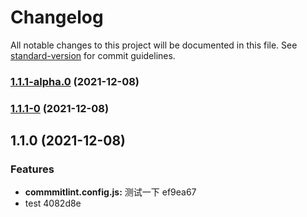 # Changelog

All notable changes to this project will be documented in this file. See [standard-version](https://github.com/conventional-changelog/standard-version) for commit guidelines.

### [1.1.1-alpha.0](///compare/v1.1.1-0...v1.1.1-alpha.0) (2021-12-08)

### [1.1.1-0](///compare/v1.1.0...v1.1.1-0) (2021-12-08)

## 1.1.0 (2021-12-08)


### Features

* **commmitlint.config.js:** 测试一下 ef9ea67
* test 4082d8e
